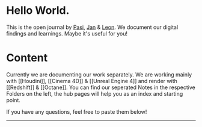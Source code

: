 # Hello World.
This is the open journal by [Pasi](https://santaella.de/), [Jan](https://janeisenbach.de/portfolio) & [Leon](https://leonmonschauer.de/). We document our digital findings and learnings. Maybe it's useful for you!

# Content
Currently we are documenting our work separately. We are working mainly with [[Houdini]], [[Cinema 4D]] & [[Unreal Engine 4]] and render with [[Redshift]] & [[Octane]]. You can find our seperated Notes in the respective Folders on the left, the hub pages will help you as an index and starting point. 

If you have any questions, feel free to paste them below!

---

<script src="https://giscus.app/client.js"
        data-repo="git-submariner/oddlyspecific"
        data-repo-id="R_kgDOHY5lmg"
        data-category="General"
        data-category-id="DIC_kwDOHY5lms4CPUCw"
        data-mapping="url"
        data-reactions-enabled="1"
        data-emit-metadata="0"
        data-input-position="bottom"
        data-theme="dark"
        data-lang="en"
        crossorigin="anonymous"
        async>
</script>